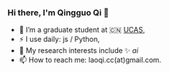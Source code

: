 ### Hi there, I'm Qingguo Qi 👋

- 🌱 I’m a graduate student at 🇨🇳 [UCAS](http://hias.ucas.ac.cn/),
- ⚡ I use daily: js / Python,
- 🤔 My research interests include ✨ _ai_
- 📫 How to reach me: laoqi.cc(at)gmail.com.

<!--
**agirlc/agirlc** is a ✨ _special_ ✨ repository because its `README.md` (this file) appears on your GitHub profile.

Here are some ideas to get you started:

- 🔭 I’m currently working on ...
- 🌱 I’m currently learning ...
- 👯 I’m looking to collaborate on ...
- 🤔 I’m looking for help with ...
- 💬 Ask me about ...
- 📫 How to reach me: ...
- 😄 Pronouns: ...
- ⚡ Fun fact: ...
-->

